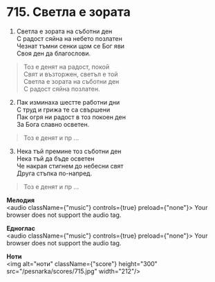 # 715. Светла е зората

1. Светла е зората на съботни ден  
С радост сяйна на небето позлатен  
Чезнат тъмни сенки щом се Бог яви  
Своя ден да благослови.  

> Тоз е денят на радост, покой  
> Свят и възторжен, светъл е той  
> Светла е зората на съботни ден  
> С радост сяйна позлатен.  

2. Пак изминаха шестте работни дни  
С труд и грижа те са свършени  
Пак огря ни радост в тоз покоен ден  
За Бога славно осветен.  

> Тоз е денят и пр ...  

3. Нека тъй премине тоз съботни ден  
Нека тъй да бъде осветен  
Че накрая стигнем до небесни свят  
Друга стъпка по-напред.  

> Тоз е денят и пр ...

**Мелодия**  
<audio className={"music"} controls={true} preload={"none"}>
    <source src="/pesnarka/mp3/715.mp3" type="audio/mpeg"/>
    Your browser does not support the audio tag.
</audio>

**Едноглас**  
<audio className={"music"} controls={true} preload={"none"}>
    <source src="/pesnarka/transp/715.mp3" type="audio/mpeg"/>
    Your browser does not support the audio tag.
</audio>

**Ноти**  
<img alt="ноти" className={"score"} height="300" src="/pesnarka/scores/715.jpg" width="212"/>
